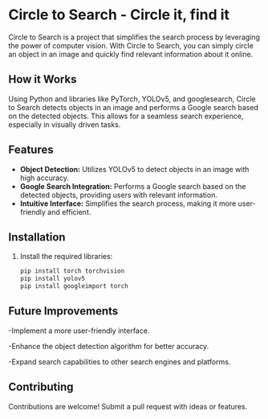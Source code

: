 # Circle to Search - Circle it, find it

Circle to Search is a project that simplifies the search process by leveraging the power of computer vision. With Circle to Search, you can simply circle an object in an image and quickly find relevant information about it online.

## How it Works

Using Python and libraries like PyTorch, YOLOv5, and googlesearch, Circle to Search detects objects in an image and performs a Google search based on the detected objects. This allows for a seamless search experience, especially in visually driven tasks.

## Features

- **Object Detection:** Utilizes YOLOv5 to detect objects in an image with high accuracy.
- **Google Search Integration:** Performs a Google search based on the detected objects, providing users with relevant information.
- **Intuitive Interface:** Simplifies the search process, making it more user-friendly and efficient.

## Installation

1. Install the required libraries:

   ```bash
   pip install torch torchvision
   pip install yolov5
   pip install googleimport torch

## Future Improvements

-Implement a more user-friendly interface.

-Enhance the object detection algorithm for better accuracy.

-Expand search capabilities to other search engines and platforms.

## Contributing

Contributions are welcome! Submit a pull request with ideas or features.
